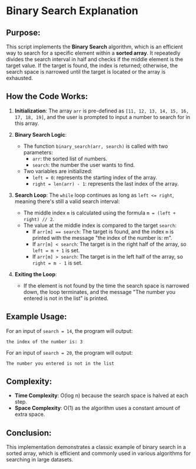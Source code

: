 
# Binary Search Explanation

## Purpose:
This script implements the **Binary Search** algorithm, which is an efficient way to search for a specific element within a **sorted array**. It repeatedly divides the search interval in half and checks if the middle element is the target value. If the target is found, the index is returned; otherwise, the search space is narrowed until the target is located or the array is exhausted.

## How the Code Works:
1. **Initialization**:
   The array `arr` is pre-defined as `[11, 12, 13, 14, 15, 16, 17, 18, 19]`, and the user is prompted to input a number to search for in this array.

2. **Binary Search Logic**:
   - The function `binary_search(arr, search)` is called with two parameters:
     - `arr`: the sorted list of numbers.
     - `search`: the number the user wants to find.
   - Two variables are initialized:
     - `left = 0`: represents the starting index of the array.
     - `right = len(arr) - 1`: represents the last index of the array.
     
3. **Search Loop**:
   The `while` loop continues as long as `left <= right`, meaning there's still a valid search interval:
   - The middle index `m` is calculated using the formula `m = (left + right) // 2`.
   - The value at the middle index is compared to the target `search`:
     - If `arr[m] == search`: The target is found, and the index `m` is printed with the message "the index of the number is: m".
     - If `arr[m] < search`: The target is in the right half of the array, so `left = m + 1` is set.
     - If `arr[m] > search`: The target is in the left half of the array, so `right = m - 1` is set.
     
4. **Exiting the Loop**:
   - If the element is not found by the time the search space is narrowed down, the loop terminates, and the message "The number you entered is not in the list" is printed.

## Example Usage:
For an input of `search = 14`, the program will output:
```
the index of the number is: 3
```
For an input of `search = 20`, the program will output:
```
The number you entered is not in the list
```

## Complexity:
- **Time Complexity**: O(log n) because the search space is halved at each step.
- **Space Complexity**: O(1) as the algorithm uses a constant amount of extra space.

## Conclusion:
This implementation demonstrates a classic example of binary search in a sorted array, which is efficient and commonly used in various algorithms for searching in large datasets.
